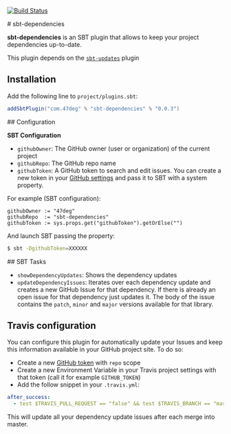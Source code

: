 [![Build Status](https://travis-ci.org/47deg/sbt-dependencies.svg?branch=master)](https://travis-ci.org/47deg/sbt-dependencies)

# sbt-dependencies

**sbt-dependencies** is an SBT plugin that allows to keep your project dependencies up-to-date.

This plugin depends on the [`sbt-updates`](https://github.com/rtimush/sbt-updates) plugin

## Installation

Add the following line to `project/plugins.sbt`:

```scala
addSbtPlugin("com.47deg" % "sbt-dependencies" % "0.0.3")
```

## Configuration

**SBT Configuration**

* `githubOwner`: The GitHub owner (user or organization) of the current project
* `githubRepo`: The GitHub repo name
* `githubToken`: A GitHub token to search and edit issues. You can create a new token in your [GitHub settings](https://github.com/settings/tokens/new?scopes=repo&description=sbt-dependencies) and pass it to SBT with a system property.

For example (SBT configuration):

```
githubOwner := "47deg"
githubRepo  := "sbt-dependencies"
githubToken := sys.props.get("githubToken").getOrElse("")
```

And launch SBT passing the property:

```bash
$ sbt -DgithubToken=XXXXXX
```

## SBT Tasks

* `showDependencyUpdates`: Shows the dependency updates
* `updateDependencyIssues`: Iterates over each dependency update and creates a new GitHub Issue for that dependency. If there is already an open issue for that dependency just updates it. The body of the issue contains the `patch`, `minor` and `major` versions available for that library.

## Travis configuration

You can configure this plugin for automatically update your Issues and keep this information available in your GitHub project site. To do so:

* Create a new [GitHub token]((https://github.com/settings/tokens/new?scopes=repo&description=sbt-dependencies)) with `repo` scope
* Create a new Environment Variable in your Travis project settings with that token (call it for example `GITHUB_TOKEN`)
* Add the follow snippet in your `.travis.yml`:

```yaml
after_success:
  - test $TRAVIS_PULL_REQUEST == "false" && test $TRAVIS_BRANCH == "master" && sbt -DgithubToken=$GITHUB_TOKEN updateDependencyIssues
```

This will update all your dependency update issues after each merge into master.
